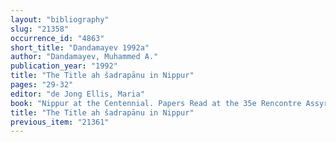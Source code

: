```yaml
---
layout: "bibliography"
slug: "21358"
occurrence_id: "4863"
short_title: "Dandamayev 1992a"
author: "Dandamayev, Muhammed A."
publication_year: "1992"
title: "The Title ah šadrapānu in Nippur"
pages: "29-32"
editor: "de Jong Ellis, Maria"
book: "Nippur at the Centennial. Papers Read at the 35e Rencontre Assyriologique Internationale, Philadelphia, 1988, Occasional Publications of the Samuel Noah Kramer Fund 14, OPSNKF 14, RAI 35 (Philadelphia)"
title: "The Title ah šadrapānu in Nippur"
previous_item: "21361"
---
```

